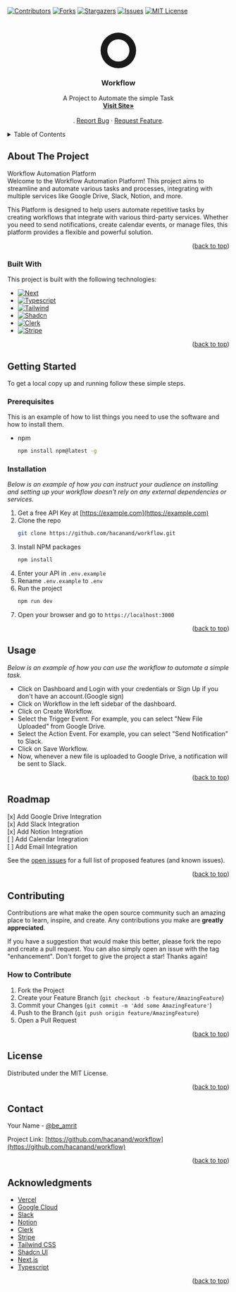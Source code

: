 <!-- Improved compatibility of back to top link: See: https://github.com/hacanand/workflow/pull/73 -->
<a id="readme-top"></a>
 
<!-- PROJECT SHIELDS -->
[![Contributors][contributors-shield]][contributors-url]
[![Forks][forks-shield]][forks-url]
[![Stargazers][stars-shield]][stars-url]
[![Issues][issues-shield]][issues-url]
[![MIT License][license-shield]][license-url]
 
<!-- PROJECT LOGO -->
<br />
<div align="center">
  <a href="https://github.com/hacanand/workflow">
         <svg
              xmlns="http://www.w3.org/2000/svg"
              className="h-8 w-8 dark:text-white/55 text-neutral-800"
              viewBox="-40 0 100 18"
              fill="currentColor"
            >
              <path
                fillRule="evenodd"
                d="M10 2a8 8 0 100 16 8 8 0 000-16zM5 10a5 5 0 1110 0 5 5 0 01-10 0z"
              />
          </svg>
  </a>

  <h3 align="center">Workflow</h3>

  <p align="center">
    A Project to Automate the simple Task
    <br />
    <a href="https://workflow-beta.vercel.app/"><strong>Visit Site»</strong></a>
    <br />
    <br />
     .
    <a href="https://github.com/hacanand/workflow/issues/workflow=bug-report---.md">Report Bug</a>
    ·
    <a href="https://github.com/hacanand/workflow/issues/new?labels=workflow=feature-request---.md">Request Feature</a>.
  </p>
</div>



<!-- TABLE OF CONTENTS -->
<details>
  <summary>Table of Contents</summary>
  <ol>
    <li>
      <a href="#about-the-project">About The Project</a>
      <ul>
        <li><a href="#built-with">Built With</a></li>
      </ul>
    </li>
    <li>
      <a href="#getting-started">Getting Started</a>
      <ul>
        <li><a href="#prerequisites">Prerequisites</a></li>
        <li><a href="#installation">Installation</a></li>
      </ul>
    </li>
    <li><a href="#usage">Usage</a></li>
    <li><a href="#roadmap">Roadmap</a></li>
    <li><a href="#contributing">Contributing</a></li>
    <!-- <li><a href="#license">License</a></li> -->
    <li><a href="#contact">Contact</a></li>
    <li><a href="#acknowledgments">Acknowledgments</a></li>
  </ol>
</details>



<!-- ABOUT THE PROJECT -->
## About The Project

<!-- [![Product Name Screen Shot][product-screenshot]](https://example.com) -->

Workflow Automation Platform</br>
Welcome to the Workflow Automation Platform! This project aims to streamline and automate various tasks and processes, integrating with multiple services like Google Drive, Slack, Notion, and more.</br>

This Platform is designed to help users automate repetitive tasks by creating workflows that integrate with various third-party services. Whether you need to send notifications, create calendar events, or manage files, this platform provides a flexible and powerful solution.

<p align="right">(<a href="#readme-top">back to top</a>)</p>



### Built With
This project is built with the following technologies:


* [![Next][Next.js]][Next-url]
* [![Typescript][typescriptlang.org]][Typescript-url]
* [![Tailwind][Tailwind.css]][Tailwind-url]
* [![Shadcn][Shadcn.ui]][Shadcn-url]
* [![Clerk][Clerk.js]][Clerk-url]
* [![Stripe][Stripe.js]][Stripe-url]


<p align="right">(<a href="#readme-top">back to top</a>)</p>



<!-- GETTING STARTED -->
## Getting Started
To get a local copy up and running follow these simple steps.

### Prerequisites

This is an example of how to list things you need to use the software and how to install them.
* npm
  ```sh
  npm install npm@latest -g
  ```
### Installation

_Below is an example of how you can instruct your audience on installing and setting up your workflow doesn't rely on any external dependencies or services._

1. Get a free API Key at [https://example.com](https://example.com)
2. Clone the repo
   ```sh
   git clone https://github.com/hacanand/workflow.git
   ```
3. Install NPM packages
   ```sh
   npm install
   ```
4. Enter your API in `.env.example`
5. Rename `.env.example` to `.env`
6. Run the project
   ```sh
   npm run dev
   ```
7. Open your browser and go to `https://localhost:3000`

<p align="right">(<a href="#readme-top">back to top</a>)</p>



<!-- USAGE EXAMPLES -->
## Usage

_Below is an example of how you can use the workflow to automate a simple task._

* Click on Dashboard and Login with your credentials or Sign Up if you don't have an account.(Google sign)
* Click on Workflow in the left sidebar of the dashboard.
* Click on Create Workflow.
* Select the Trigger Event. For example, you can select "New File Uploaded" from Google Drive.
* Select the Action Event. For example, you can select "Send Notification" to Slack.
* Click on Save Workflow.
* Now, whenever a new file is uploaded to Google Drive, a notification will be sent to Slack.


<p align="right">(<a href="#readme-top">back to top</a>)</p>



<!-- ROADMAP -->
## Roadmap
<!-- write roadmap for this project -->
[x] Add Google Drive Integration</br>
[x] Add Slack Integration</br>
[x] Add Notion Integration</br>
[ ] Add Calendar Integration</br>
[ ] Add Email Integration</br>



See the [open issues](https://github.com/hacanand/workflow/issues) for a full list of proposed features (and known issues).

<p align="right">(<a href="#readme-top">back to top</a>)</p>

<!-- CONTRIBUTING -->
## Contributing

Contributions are what make the open source community such an amazing place to learn, inspire, and create. Any contributions you make are **greatly appreciated**.

If you have a suggestion that would make this better, please fork the repo and create a pull request. You can also simply open an issue with the tag "enhancement".
Don't forget to give the project a star! Thanks again!

### How to Contribute

1. Fork the Project
2. Create your Feature Branch (`git checkout -b feature/AmazingFeature`)
3. Commit your Changes (`git commit -m 'Add some AmazingFeature'`)
4. Push to the Branch (`git push origin feature/AmazingFeature`)
5. Open a Pull Request

<p align="right">(<a href="#readme-top">back to top</a>)</p>



<!-- LICENSE -->
## License

Distributed under the MIT License. 

<p align="right">(<a href="#readme-top">back to top</a>)</p>



<!-- CONTACT -->
## Contact

Your Name - [@be_amrit](https://twitter.com/be_amrit) 

Project Link: [https://github.com/hacanand/workflow](https://github.com/hacanand/workflow)

<p align="right">(<a href="#readme-top">back to top</a>)</p>



<!-- ACKNOWLEDGMENTS -->
## Acknowledgments


* [Vercel](https://vercel.com/)
* [Google Cloud](https://cloud.google.com/)
* [Slack](https://slack.com/)
* [Notion](https://www.notion.so/)
* [Clerk](https://clerk.dev/)
* [Stripe](https://stripe.com/)
* [Tailwind CSS](https://tailwindcss.com/)
* [Shadcn UI](https://shadcn.com/)
* [Next.js](https://nextjs.org/)
* [Typescript](https://www.typescriptlang.org/)
 

<p align="right">(<a href="#readme-top">back to top</a>)</p>



<!-- MARKDOWN LINKS & IMAGES -->
<!-- https://www.markdownguide.org/basic-syntax/#reference-style-links -->
[contributors-shield]: https://img.shields.io/github/contributors/hacanand/workflow.svg?style=for-the-badge
[contributors-url]: https://github.com/hacanand/workflow/graphs/contributors
[forks-shield]: https://img.shields.io/github/forks/hacanand/workflow.svg?style=for-the-badge
[forks-url]: https://github.com/hacanand/workflow/network/members
[stars-shield]: https://img.shields.io/github/stars/hacanand/workflow.svg?style=for-the-badge
[stars-url]: https://github.com/hacanand/workflow/stargazers
[issues-shield]: https://img.shields.io/github/issues/hacanand/workflow.svg?style=for-the-badge
[issues-url]: https://github.com/hacanand/workflow/issues
[license-shield]: https://img.shields.io/github/license/hacanand/workflow.svg?style=for-the-badge
[license-url]: https://github.com/hacanand/workflow/blob/master/LICENSE.txt
[linkedin-shield]: https://img.shields.io/badge/-LinkedIn-black.svg?style=for-the-badge&logo=linkedin&colorB=555
[Typescriptlang.org]: https://img.shields.io/badge/TypeScript-007ACC?style=for-the-badge&logo=typescript&logoColor=white
[Typescript-url]: https://www.typescriptlang.org/
[product-screenshot]: images/screenshot.png
[Next.js]: https://img.shields.io/badge/next.js-000000?style=for-the-badge&logo=nextdotjs&logoColor=white
[Next-url]: https://nextjs.org/
[Tailwind.css]: https://img.shields.io/badge/Tailwind_CSS-38B2AC?style=for-the-badge&logo=tailwind-css&logoColor=white
[Tailwind-url]: https://tailwindcss.com/
[Shadcn.ui]: https://img.shields.io/badge/Shadcn_UI-2B6CB0?style=for-the-badge&logo=tailwind-css&logoColor=white
[Shadcn-url]: https://shadcn.com/
[Clerk.js]: https://img.shields.io/badge/Clerk.js-2B6CB0?style=for-the-badge&logo=clerk-js&logoColor=white
[Clerk-url]: https://clerk.dev/
[Stripe.js]: https://img.shields.io/badge/Stripe-008CDD?style=for-the-badge&logo=stripe&logoColor=white
[Stripe-url]: https://stripe.com/
 

